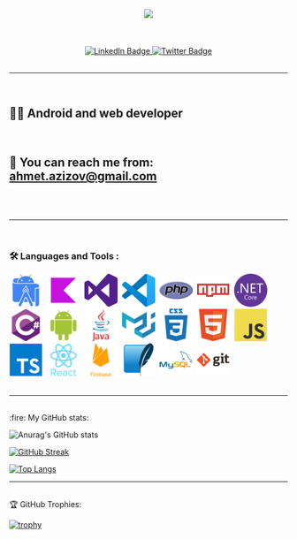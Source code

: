 <br><div id="header" align="center">
  <img src="https://media.giphy.com/media/Qo2dupDib32rkTY4hX/giphy.gif" width="500"/>
</div><br><br>

<div id="badges" align="center">
  <a href="https://www.linkedin.com/in/ahmad-azizov-933902258/">
    <img src="https://img.shields.io/badge/LinkedIn-blue?style=for-the-badge&logo=linkedin&logoColor=white" alt="LinkedIn Badge"/>
  </a>
  <a href="https://www.instagram.com/_ahmetazizov_/">
    <img src="https://img.shields.io/badge/Instagram-purple?style=for-the-badge&logo=instagram&logoColor=white" alt="Twitter Badge"/>
  </a>
</div> <br>

---
<br>
<h2>👨‍💻 Android and web developer</h2>
<br>
<h2>📧 You can reach me from: <a href="mailto:ahmet.azizov@gmail.com">ahmet.azizov@gmail.com</a></h2>
<br><br>

---

<br>

### :hammer_and_wrench: Languages and Tools :

<div>
  <img src="https://github.com/devicons/devicon/blob/master/icons/androidstudio/androidstudio-plain.svg" title="Android Studio" alt="Android Studio" width="60" height="60"/>&nbsp;
  <img src="https://github.com/devicons/devicon/blob/master/icons/kotlin/kotlin-plain.svg" title="Visual Studio" alt="Kotlin" width="60" height="60"/>&nbsp;
  <img src="https://github.com/devicons/devicon/blob/master/icons/visualstudio/visualstudio-plain.svg" title="Visual Studio" alt="Visual Studio" width="60" height="60"/>&nbsp;
  <img src="https://github.com/devicons/devicon/blob/master/icons/vscode/vscode-original.svg" title="Visual Studio Code" alt="Visual Studio Code" width="60" height="60"/>&nbsp;
  <img src="https://github.com/devicons/devicon/blob/master/icons/php/php-original.svg" title="Java" alt="Java" width="60" height="60"/>&nbsp;
  <img src="https://github.com/devicons/devicon/blob/master/icons/npm/npm-original-wordmark.svg" title="Java" alt="Java" width="60" height="60"/>&nbsp;
  <img src="https://github.com/devicons/devicon/blob/master/icons/dotnetcore/dotnetcore-original.svg" title="Java" alt="Java" width="60" height="60"/>&nbsp;
  <img src="https://github.com/devicons/devicon/blob/master/icons/csharp/csharp-original.svg" title="Java" alt="Java" width="60" height="60"/>&nbsp;
  <img src="https://github.com/devicons/devicon/blob/master/icons/android/android-original.svg" title="Java" alt="Java" width="60" height="60"/>&nbsp;
  <img src="https://github.com/devicons/devicon/blob/master/icons/java/java-original-wordmark.svg" title="Java" alt="Java" width="60" height="60"/>&nbsp;
  <img src="https://github.com/devicons/devicon/blob/master/icons/materialui/materialui-original.svg" title="Material UI" alt="Material UI" width="60" height="60"/>&nbsp;
  <img src="https://github.com/devicons/devicon/blob/master/icons/css3/css3-plain-wordmark.svg"  title="CSS3" alt="CSS" width="60" height="60"/>&nbsp;
  <img src="https://github.com/devicons/devicon/blob/master/icons/html5/html5-original.svg" title="HTML5" alt="HTML" width="60" height="60"/>&nbsp;
  <img src="https://github.com/devicons/devicon/blob/master/icons/javascript/javascript-original.svg" title="JavaScript" alt="JavaScript" width="60" height="60"/>&nbsp;
  <img src="https://github.com/devicons/devicon/blob/master/icons/typescript/typescript-original.svg" title="TypeScript" alt="TypeScript" width="60" height="60"/>&nbsp;
  <img src="https://github.com/devicons/devicon/blob/master/icons/react/react-original-wordmark.svg" title="React" alt="React" width="60" height="60"/>&nbsp;
  <img src="https://github.com/devicons/devicon/blob/master/icons/firebase/firebase-plain-wordmark.svg" title="Firebase" alt="Firebase" width="60" height="60"/>&nbsp;
  <img src="https://github.com/devicons/devicon/blob/master/icons/sqlite/sqlite-original.svg" title="SQLLite"  alt="SQLite" width="60" height="60"/>&nbsp;
  <img src="https://github.com/devicons/devicon/blob/master/icons/mysql/mysql-original-wordmark.svg" title="MySQL"  alt="MySQL" width="60" height="60"/>&nbsp;
  <img src="https://github.com/devicons/devicon/blob/master/icons/git/git-original-wordmark.svg" title="Git" **alt="Git" width="60" height="60"/>
</div><br>

---

<br>
:fire: My GitHub stats:

![Anurag's GitHub stats](https://github-readme-stats.vercel.app/api?username=AhmetAzizov&show_icons=true&theme=transparent)

[![GitHub Streak](http://github-readme-streak-stats.herokuapp.com?user=AhmetAzizov&theme=dark&background=000000)](https://git.io/streak-stats)

[![Top Langs](https://github-readme-stats.vercel.app/api/top-langs/?username=AhmetAzizov&layout=compact&theme=vision-friendly-dark)](https://github.com/anuraghazra/github-readme-stats)

---
<br>
🏆 GitHub Trophies:

[![trophy](https://github-profile-trophy.vercel.app/?username=AhmetAzizov&theme=onedark)](https://github.com/ryo-ma/github-profile-trophy)




<br><br>
<div align="center">
 <img src="https://komarev.com/ghpvc/?username=AhmetAzizov&style=flat-square&color=blue" alt=""/>
</div>




